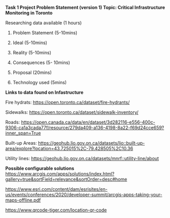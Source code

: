 **Task 1
Project Problem Statement (version 1)
Topic: Critical Infrastructure Monitoring in Toronto**

Researching data available (1 hours)

1. Problem Statement (5-10mins)

2. Ideal (5-10mins)

3. Reality (5-10mins)

4. Consequences (5- 10mins)

5. Proposal (20mins)

6. Technology used (5mins)


**Links to data found on Infastructure**

Fire hydrats:
https://open.toronto.ca/dataset/fire-hydrants/

Sidewalks:
https://open.toronto.ca/dataset/sidewalk-inventory/

Roads:
https://open.canada.ca/data/en/dataset/3d282116-e556-400c-9306-ca1a3cada77f/resource/279da409-a136-4198-8a22-f69d24cce659?inner_span=True

Built-up Areas:
https://geohub.lio.gov.on.ca/datasets/lio::built-up-area/explore?location=43.725015%2C-79.428505%2C10.36

Utility lines:
https://geohub.lio.gov.on.ca/datasets/mnrf::utility-line/about




**Possible configurable solutions**
https://www.arcgis.com/apps/solutions/index.html?gallery=true&sortField=relevance&sortOrder=desc#home

https://www.esri.com/content/dam/esrisites/en-us/events/conferences/2020/developer-summit/arcgis-apps-taking-your-maps-offline.pdf

https://www.qrcode-tiger.com/location-qr-code
